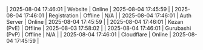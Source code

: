 | 2025-08-04 17:46:01 | Website | Online | 2025-08-04 17:45:59 |
| 2025-08-04 17:46:01 | Registration | Offline | N/A |
| 2025-08-04 17:46:01 | Auth Server | Online | 2025-08-04 17:45:59 |
| 2025-08-04 17:46:01 | Kezan (PvE) | Offline | 2025-08-03 17:58:02 |
| 2025-08-04 17:46:01 | Gurubashi (PvP) | Offline | N/A |
| 2025-08-04 17:46:01 | Cloudflare | Online | 2025-08-04 17:45:59 |
